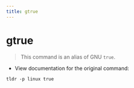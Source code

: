 ```yaml
---
title: gtrue
---
```

# gtrue

> This command is an alias of GNU `true`.

- View documentation for the original command:

`tldr -p linux true`
